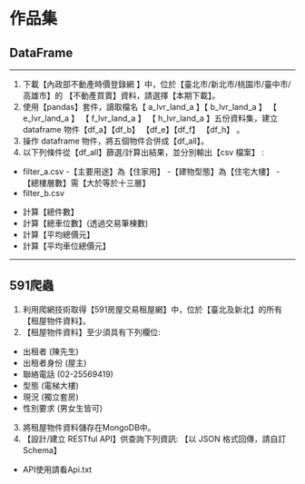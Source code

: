 # 作品集

## DataFrame

---

1. 下載【內政部不動產時價登錄網 】中，位於【臺北市/新北市/桃園市/臺中市/高雄市】的
【不動產買賣】資料，請選擇【本期下載】。
2. 使用【pandas】套件，讀取檔名【 a_lvr_land_a 】【 b_lvr_land_a 】 【 e_lvr_land_a 】
【 f_lvr_land_a 】 【 h_lvr_land_a 】五份資料集，建立 dataframe 物件【df_a】【df_b】
【df_e】【df_f】 【df_h】 。
3. 操作 dataframe 物件，將五個物件合併成【df_all】。
4. 以下列條件從【df_all】篩選/計算出結果，並分別輸出【csv 檔案】 :
* filter_a.csv 
-【主要用途】為【住家用】
-【建物型態】為【住宅大樓】
-【總樓層數】需【大於等於十三層】
* filter_b.csv
- 計算【總件數】
- 計算【總車位數】(透過交易筆棟數)
- 計算【平均總價元】
- 計算【平均車位總價元】



---

## 591爬蟲

1. 利用爬網技術取得【591房屋交易租屋網】中，位於【臺北及新北】的所有【租屋物件資料】。
2. 【租屋物件資料】至少須具有下列欄位:
- 出租者 (陳先生)
- 出租者身份 (屋主)
- 聯絡電話 (02-25569419)
- 型態 (電梯大樓)
- 現況 (獨立套房)
- 性別要求 (男女生皆可)
3. 將租屋物件資料儲存在MongoDB中。
4. 【設計/建立 RESTful API】供查詢下列資訊: 【以 JSON 格式回傳，請自訂 Schema】
- API使用請看Api.txt
